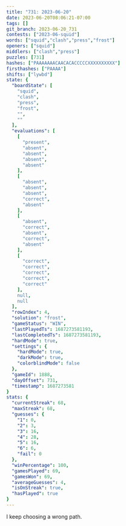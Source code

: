 ```yaml
---
title: "731: 2023-06-20"
date: 2023-06-20T08:06:21-07:00
tags: []
git_branch: 2023-06-20_731
contests: ["2023-06-squid"]
words: ["squid","clash","press","frost"]
openers: ["squid"]
middlers: ["clash","press"]
puzzles: [731]
hashes: ["PAAAAAAACAACACACCCCCXXXXXXXXXX"]
firsthashes: ["PAAAA"]
shifts: ["lywbd"]
state: {
  "boardState": [
    "squid",
    "clash",
    "press",
    "frost",
    "",
    ""
  ],
  "evaluations": [
    [
      "present",
      "absent",
      "absent",
      "absent",
      "absent"
    ],
    [
      "absent",
      "absent",
      "absent",
      "correct",
      "absent"
    ],
    [
      "absent",
      "correct",
      "absent",
      "correct",
      "absent"
    ],
    [
      "correct",
      "correct",
      "correct",
      "correct",
      "correct"
    ],
    null,
    null
  ],
  "rowIndex": 4,
  "solution": "frost",
  "gameStatus": "WIN",
  "lastPlayedTs": 1687273581193,
  "lastCompletedTs": 1687273581193,
  "hardMode": true,
  "settings": {
    "hardMode": true,
    "darkMode": true,
    "colorblindMode": false
  },
  "gameId": 1888,
  "dayOffset": 731,
  "timestamp": 1687273581
}
stats: {
  "currentStreak": 68,
  "maxStreak": 68,
  "guesses": {
    "1": 0,
    "2": 3,
    "3": 16,
    "4": 28,
    "5": 16,
    "6": 6,
    "fail": 0
  },
  "winPercentage": 100,
  "gamesPlayed": 69,
  "gamesWon": 69,
  "averageGuesses": 4,
  "isOnStreak": true,
  "hasPlayed": true
}
---
```

<!-- more -->
I keep choosing a wrong path.
